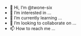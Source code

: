 - 👋 Hi, I’m @twone-six
- 👀 I’m interested in ...
- 🌱 I’m currently learning ...
- 💞️ I’m looking to collaborate on ...
- 📫 How to reach me ...

<!---
twone-six/twone-six is a ✨ special ✨ repository because its `README.md` (this file) appears on your GitHub profile.
You can click the Preview link to take a look at your changes.
--->
